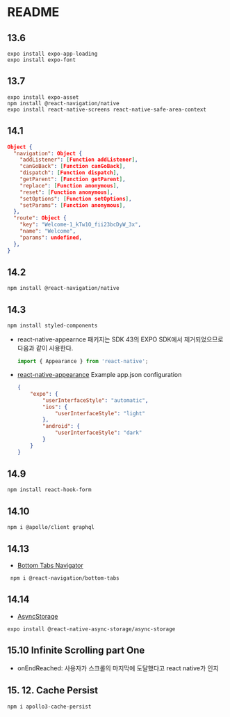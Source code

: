 # README

## 13.6

```
expo install expo-app-loading
expo install expo-font
```

## 13.7

```
expo install expo-asset
npm install @react-navigation/native
expo install react-native-screens react-native-safe-area-context

```

## 14.1

```json
Object {
  "navigation": Object {
    "addListener": [Function addListener],
    "canGoBack": [Function canGoBack],
    "dispatch": [Function dispatch],
    "getParent": [Function getParent],
    "replace": [Function anonymous],
    "reset": [Function anonymous],
    "setOptions": [Function setOptions],
    "setParams": [Function anonymous],
  },
  "route": Object {
    "key": "Welcome-1_kTw1O_fii23bcDyW_3x",
    "name": "Welcome",
    "params": undefined,
  },
}
```

## 14.2

```
npm install @react-navigation/native
```

## 14.3

```
npm install styled-components
```

-   react-native-appearnce 패키지는 SDK 43의 EXPO SDK에서 제거되었으므로 다음과 같이 사용한다.

    ```js
    import { Appearance } from 'react-native';
    ```

-   [react-native-appearance](https://docs.expo.dev/versions/v41.0.0/sdk/appearance/)
    Example app.json configuration
    ```json
    {
        "expo": {
            "userInterfaceStyle": "automatic",
            "ios": {
                "userInterfaceStyle": "light"
            },
            "android": {
                "userInterfaceStyle": "dark"
            }
        }
    }
    ```

## 14.9

```
npm install react-hook-form
```

## 14.10

```
npm i @apollo/client graphql
```

## 14.13

-   [Bottom Tabs Navigator](https://reactnavigation.org/docs/bottom-tab-navigator/)

```
 npm i @react-navigation/bottom-tabs
```

## 14.14

-   [AsyncStorage](https://github.com/react-native-async-storage/async-storage)

```
expo install @react-native-async-storage/async-storage
```

## 15.10 Infinite Scrolling part One

-   onEndReached: 사용자가 스크롤의 마지막에 도달했다고 react native가 인지

## 15. 12. Cache Persist

```
npm i apollo3-cache-persist
```

